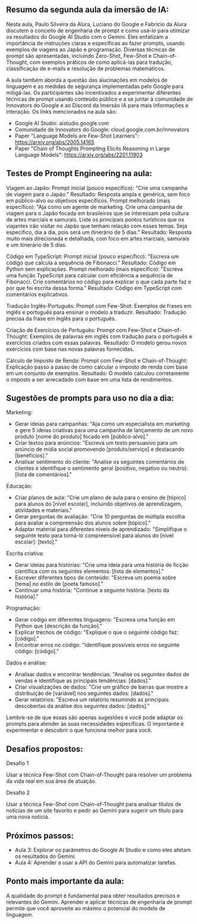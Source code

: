 ## Resumo da segunda aula da imersão de IA:

Nesta aula, Paulo Silveira da Alura, Luciano do Google e Fabrício da Alura discutem o conceito de engenharia de prompt e como usá-lo para otimizar os resultados do Google AI Studio com o Gemini. Eles enfatizam a importância de instruções claras e específicas ao fazer prompts, usando exemplos de viagens ao Japão e programação. Diversas técnicas de prompt são apresentadas, incluindo Zero-Shot, Few-Shot e Chain-of-Thought, com exemplos práticos de como aplicá-las para tradução, classificação de e-mails e resolução de problemas matemáticos. 

A aula também aborda a questão das alucinações em modelos de linguagem e as medidas de segurança implementadas pelo Google para mitigá-las. Os participantes são incentivados a experimentar diferentes técnicas de prompt usando conteúdo público e a se juntar à comunidade de Innovators do Google e ao Discord da Imersão IA para mais informações e interação. Os links mencionados na aula são:

- Google AI Studio: aistudio.google.com
- Comunidade de Innovators do Google: cloud.google.com.br/innovators
- Paper "Language Models are Few-Shot Learners": https://arxiv.org/abs/2005.14165
- Paper "Chain of Thoughts Prompting Elicits Reasoning in Large Language Models": https://arxiv.org/abs/2201.11903


## Testes de Prompt Engineering na aula:

Viagem ao Japão:
    Prompt inicial (pouco específico): "Crie uma campanha de viagem para o Japão." 
    Resultado: Resposta ampla e genérica, sem foco em público-alvo ou objetivos específicos.
    Prompt melhorado (mais específico): "Aja como um agente de marketing. Crie uma campanha de viagem para o Japão focada em brasileiros que se interessam pela cultura de artes marciais e samurais. Liste os principais pontos turísticos que os viajantes irão visitar no Japão que tenham relação com esses temas. Seja específico, dia a dia, pois será um itinerário de 5 dias."
    Resultado: Resposta muito mais direcionada e detalhada, com foco em artes marciais, samurais e um itinerário de 5 dias.

Código em TypeScript: 
    Prompt inicial (pouco específico): "Escreva um código que calcula a sequência de Fibonacci."
    Resultado: Código em Python sem explicações.
    Prompt melhorado (mais específico): "Escreva uma função TypeScript para calcular com eficiência a sequência de Fibonacci. Crie comentários no código para explicar o que cada parte faz e por que foi escrita dessa forma." 
    Resultado: Código em TypeScript com comentários explicativos.

Tradução Inglês-Português:
    Prompt com Few-Shot: Exemplos de frases em inglês e português para ensinar o modelo a traduzir.
    Resultado: Tradução precisa da frase em inglês para o português.

Criação de Exercícios de Português:
    Prompt com Few-Shot e Chain-of-Thought: Exemplos de palavras em inglês com tradução para o português e exercícios criados com essas palavras.
    Resultado: O modelo gerou novos exercícios com base nas novas palavras fornecidas. 

Cálculo de Imposto de Renda:
    Prompt com Few-Shot e Chain-of-Thought: Explicação passo a passo de como calcular o imposto de renda com base em um conjunto de exemplos. 
    Resultado: O modelo calculou corretamente o imposto a ser arrecadado com base em uma lista de rendimentos.


## Sugestões de prompts para uso no dia a dia:

Marketing:
- Gerar ideias para campanhas: "Aja como um especialista em marketing e gere 5 ideias criativas para uma campanha de lançamento de um novo produto [nome do produto] focado em [público-alvo]."
- Criar textos para anúncios: "Escreva um texto persuasivo para um anúncio de mídia social promovendo [produto/serviço] e destacando [benefícios]."
- Analisar sentimento do cliente: "Analise os seguintes comentários de clientes e identifique o sentimento geral (positivo, negativo ou neutro): [lista de comentários]."

Educação:
- Criar planos de aula: "Crie um plano de aula para o ensino de [tópico] para alunos do [nível escolar], incluindo objetivos de aprendizagem, atividades e materiais."
- Gerar perguntas de avaliação: "Crie 10 perguntas de múltipla escolha para avaliar a compreensão dos alunos sobre [tópico]."
- Adaptar material para diferentes níveis de aprendizado: "Simplifique o seguinte texto para torná-lo compreensível para alunos do [nível escolar]: [texto]."

Escrita criativa:
- Gerar ideias para histórias: "Crie uma ideia para uma história de ficção científica com os seguintes elementos: [lista de elementos]."
- Escrever diferentes tipos de conteúdo: "Escreva um poema sobre [tema] no estilo de [poeta famoso]."
- Continuar uma história: "Continue a seguinte história: [texto da história]."

Programação:
- Gerar código em diferentes linguagens: "Escreva uma função em Python que [descrição da função]."
- Explicar trechos de código: "Explique o que o seguinte código faz: [código]."
- Encontrar erros no código: "Identifique possíveis erros no seguinte código: [código]."

Dados e análise:
- Analisar dados e encontrar tendências: "Analise os seguintes dados de vendas e identifique as principais tendências: [dados]."
- Criar visualizações de dados: "Crie um gráfico de barras que mostre a distribuição de [variável] nos seguintes dados: [dados]."
- Gerar relatórios: "Escreva um relatório resumindo as principais descobertas da análise dos seguintes dados: [dados]."

Lembre-se de que essas são apenas sugestões e você pode adaptar os prompts para atender às suas necessidades específicas. O importante é experimentar e descobrir o que funciona melhor para você.

## Desafios propostos:

Desafio 1

Usar a técnica Few-Shot com Chain-of-Thought para resolver um problema da vida real em sua área de atuação.

Desafio 2

Usar a técnica Few-Shot com Chain-of-Thought para analisar títulos de notícias de um site favorito e pedir ao Gemini para sugerir um título para uma nova notícia.


## Próximos passos:

- Aula 3: Explorar os parâmetros do Google AI Studio e como eles afetam os resultados do Gemini.
- Aula 4: Aprender a usar a API do Gemini para automatizar tarefas.

## Ponto mais importante da aula:

A qualidade do prompt é fundamental para obter resultados precisos e relevantes do Gemini. Aprender e aplicar técnicas de engenharia de prompt permite que você aproveite ao máximo o potencial do modelo de linguagem.

